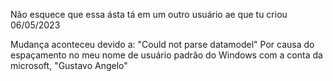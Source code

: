 Não esquece que essa ásta tá em um outro usuário ae que tu criou 06/05/2023

Mudança aconteceu devido a: "Could not parse datamodel"
Por causa do espaçamento no meu nome de usuário padrão do Windows com a conta da microsoft, "Gustavo Angelo"
